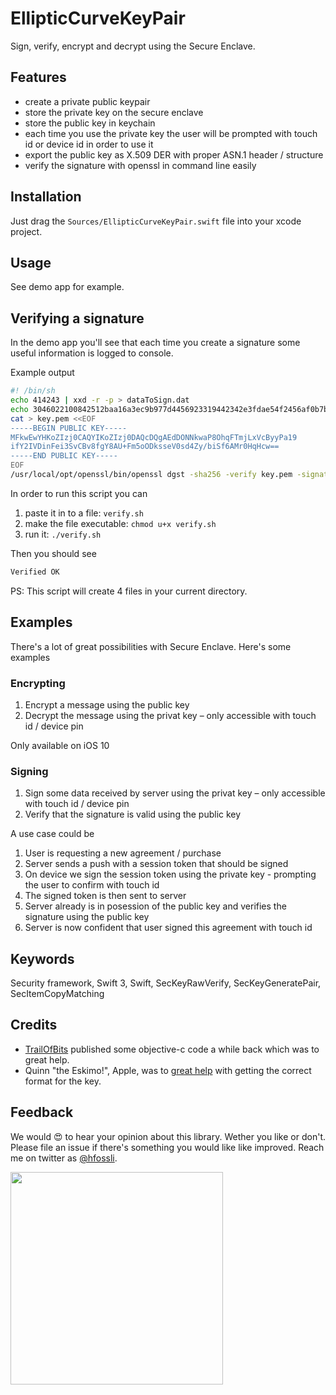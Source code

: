 EllipticCurveKeyPair
====================

Sign, verify, encrypt and decrypt using the Secure Enclave.

## Features

- create a private public keypair
- store the private key on the secure enclave
- store the public key in keychain
- each time you use the private key the user will be prompted with touch id or device id in order to use it
- export the public key as X.509 DER with proper ASN.1 header / structure
- verify the signature with openssl in command line easily

## Installation

Just drag the `Sources/EllipticCurveKeyPair.swift` file into your xcode project. 

## Usage

See demo app for example.

## Verifying a signature

In the demo app you'll see that each time you create a signature some useful information is logged to console.

Example output

```sh
#! /bin/sh
echo 414243 | xxd -r -p > dataToSign.dat
echo 3046022100842512baa16a3ec9b977d4456923319442342e3fdae54f2456af0b7b8a09786b022100a1b8d762b6cb3d85b16f6b07d06d2815cb0663e067e0b2f9a9c9293bde8953bb | xxd -r -p > signature.dat
cat > key.pem <<EOF
-----BEGIN PUBLIC KEY-----
MFkwEwYHKoZIzj0CAQYIKoZIzj0DAQcDQgAEdDONNkwaP8OhqFTmjLxVcByyPa19
ifY2IVDinFei3SvCBv8fgY8AU+Fm5oODksseV0sd4Zy/biSf6AMr0HqHcw==
-----END PUBLIC KEY-----
EOF
/usr/local/opt/openssl/bin/openssl dgst -sha256 -verify key.pem -signature signature.dat dataToSign.dat
```

In order to run this script you can

1. paste it in to a file: `verify.sh`
1. make the file executable: `chmod u+x verify.sh`
1. run it: `./verify.sh`

Then you should see
```sh
Verified OK
```

PS: This script will create 4 files in your current directory.

## Examples

There's a lot of great possibilities with Secure Enclave. Here's some examples

### Encrypting

1. Encrypt a message using the public key
1. Decrypt the message using the privat key – only accessible with touch id / device pin

Only available on iOS 10

### Signing

1. Sign some data received by server using the privat key – only accessible with touch id / device pin
1. Verify that the signature is valid using the public key

A use case could be

1. User is requesting a new agreement / purchase
1. Server sends a push with a session token that should be signed
1. On device we sign the session token using the private key - prompting the user to confirm with touch id
1. The signed token is then sent to server
1. Server already is in posession of the public key and verifies the signature using the public key
1. Server is now confident that user signed this agreement with touch id


## Keywords
Security framework, Swift 3, Swift, SecKeyRawVerify, SecKeyGeneratePair, SecItemCopyMatching

## Credits

- [TrailOfBits](https://github.com/trailofbits/SecureEnclaveCrypto) published some objective-c code a while back which was to great help.
- Quinn "the Eskimo!", Apple, was to [great help](https://forums.developer.apple.com/message/84684#84684) with getting the correct format for the key.

## Feedback

We would 😍 to hear your opinion about this library. Wether you like or don't. Please file an issue if there's something you would like like improved. Reach me on twitter as [@hfossli](https://twitter.com/hfossli).

[<img src="http://static.agens.no/images/agens_logo_w_slogan_avenir_medium.png" width="340" />](http://agens.no/)
